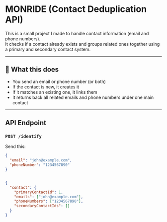# MONRIDE (Contact Deduplication API)

This is a small project I made to handle contact information (email and phone numbers).  
It checks if a contact already exists and groups related ones together using a primary and secondary contact system.

---

## 🔧 What this does

- You send an email or phone number (or both)
- If the contact is new, it creates it
- If it matches an existing one, it links them
- It returns back all related emails and phone numbers under one main contact

---

##  API Endpoint

### `POST /identify`

Send this:

```json
{
  "email": "john@example.com",
  "phoneNumber": "1234567890"
}


{
  "contact": {
    "primaryContactId": 1,
    "emails": ["john@example.com"],
    "phoneNumbers": ["1234567890"],
    "secondaryContactIds": []
  }
}






